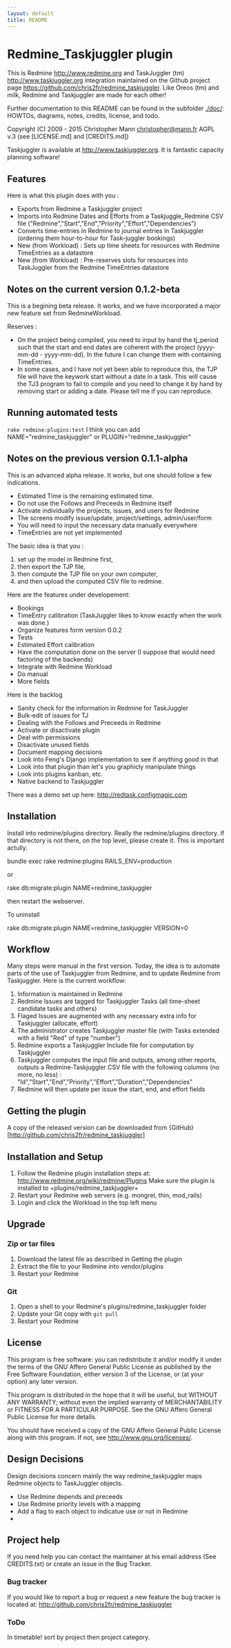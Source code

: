 ```yaml
---
layout: default
title: README
---
```


# Redmine_Taskjuggler plugin

This is Redmine <http://www.redmine.org> and TaskJuggler (tm) <http://www.taskjuggler.org> integration maintained on the Github project page <https://github.com/chris2fr/redmine_taskjuggler>. Like Oreos (tm) and milk, Redmine and Taskjuggler are made for each other!


Further documentation to this README can be found in the subfolder [./doc/](./doc/): HOWTOs, diagrams, notes, credits, license, and todo.

Copyright (C) 2009 - 2015 Christopher Mann <christopher@mann.fr> AGPL v.3 (see [LICENSE.md] and [CREDITS.md])


Taskjuggler is available at http://www.taskjuggler.org. It is fantastic capacity planning software!

## Features

Here is what this plugin does with you :

* Exports from Redmine a Taskjuggler project
* Imports into Redmine Dates and Efforts from a Taskjuggle_Redmine CSV file ("Redmine","Start","End","Priority","Effort","Dependencies")
* Converts time-entries in Redmine to journal entries in Taskjuggler (ordering them hour-to-hour for Task-juggler bookings) 
* New (from Workload) : Sets up time sheets for resources with Redmine TimeEntries as a datastore
* New (from Workload) : Pre-reserves slots for resources into TaskJuggler from the Redmine TimeEntries datastore

## Notes on the current version 0.1.2-beta

This is a begining beta release. It works, and we have incorporated a major new feature set from RedmineWorkload.

Reserves :
* On the project being compiled, you need to input by hand the tj_period such that the start and end dates are coherent with the project (yyyy-mm-dd - yyyy-mm-dd). In the future I can change them with containing TimeEntries.
* In some cases, and I have not yet been able to reproduce this, the TJP file will have the keywork start without a date in a task. This will cause the TJ3 program to fail to compile and you need to change it by hand by removing start or adding a date. Please tell me if you can reproduce.

## Running automated tests

  `rake redmine:plugins:test`
  I think you can add NAME="redmine_taskjuggler" or PLUGIN="redmine_taskjuggler"

## Notes on the previous version 0.1.1-alpha

This is an advanced alpha release. It works, but one should follow a few indications.

* Estimated Time is the remaining estimated time.
* Do not use the Follows and Preceeds in Redmine itself
* Activate individually the projects, issues, and users for Redmine
* The screens modify issue/update, project/settings, admin/user/form
* You will need to input the necessary data manually everywhere
* TimeEntries are not yet implemented

The basic idea is that you :

1. set up the model in Redmine first,
2. then export the TJP file,
3. then compute the TJP file on your own computer, 
4. and then upload the computed CSV file to redmine.

Here are the features under developement:

* Bookings
* TimeEntry calibration (TaskJuggler likes to know exactly when the work was done.)
* Organize features form version 0.0.2
* Tests
* Estimated Effort calibration
* Have the computation done on the server (I suppose that would need factoring of the backends)
* Integrate with Redmine Workload
* Do manual
* More fields

Here is the backlog

* Sanity check for the information in Redmine for TaskJuggler
* Bulk-edit of issues for TJ
* Dealing with the Follows and Preceeds in Redmine
* Activate or disactivate plugin
* Deal with permissions
* Disactivate unused fields
* Document mapping decisions
* Look into Feng's Django implementation to see if anything good in that
* Look into that plugin than let's you graphicly manipulate things
* Look into plugins kanban, etc.
* Native backend to Taskjuggler 

There was a demo set up here: http://redtask.configmagic.com


## Installation

Install into redmine/plugins directory. Really the redmine/plugins directory. If that directory is not there, on the top level, please create it. This is important actully.

  bundle exec rake redmine:plugins RAILS_ENV=production

or

  rake db:migrate:plugin NAME=redmine_taskjuggler
  
then restart the webserver.

To uninstall

  rake db:migrate:plugin NAME=redmine_taskjuggler VERSION=0

## Workflow

Many steps were manual in the first version. Today, the idea is to automate parts of the use of Taskjuggler from Redmine, and to update Redmine from Taskjuggler. Here is the current workflow:

1. Information is maintained in Redmine
2. Redmine Issues are tagged for Taskjuggler Tasks (all time-sheet candidate tasks and others)
3. Flaged Issues are augmented with any necessary extra info for Taskjuggler (allocate, effort)
4. The administrator creates Taskjuggler master file (with Tasks extended with a field "Red" of type "number")
5. Redmine exports a Taskjuggler Include file for computation by Taskjuggler
6. Taskjuggler computes the input file and outputs, among other reports, outputs a Redmine-Taskjuggler CSV file with the following columns (no more, no less) : "Id","Start","End","Priority","Effort","Duration","Dependencies"
7. Redmine will then update per issue the start, end, and effort fields

## Getting the plugin

A copy of the released version can be downloaded from  {GitHub}[http://github.com/chris2fr/redmine_taskjuggler]


## Installation and Setup

1. Follow the Redmine plugin installation steps at: http://www.redmine.org/wiki/redmine/Plugins Make sure the plugin is installed to +plugins/redmine_taskjuggler+
2. Restart your Redmine web servers (e.g. mongrel, thin, mod_rails)
3. Login and click the Workload in the top left menu

## Upgrade

### Zip or tar files

1. Download the latest file as described in Getting the plugin
2. Extract the file to your Redmine into vendor/plugins
3. Restart your Redmine

### Git

1. Open a shell to your Redmine's plugins/redmine_taskjuggler folder
2. Update your Git copy with `git pull`
3. Restart your Redmine

## License

This program is free software: you can redistribute it and/or modify it under the terms of the GNU Affero General Public License as published by the Free Software Foundation, either version 3 of the License, or (at your option) any later version.  

This program is distributed in the hope that it will be useful, but WITHOUT ANY WARRANTY; without even the implied warranty of MERCHANTABILITY or FITNESS FOR A PARTICULAR PURPOSE.  See the GNU Affero General Public License for more details.

You should have received a copy of the GNU Affero General Public License along with this program.  If not, see <http://www.gnu.org/licenses/>.

## Design Decisions

Design decisions concern mainly the way redmine_taskjuggler maps Redmine objects to TaskJuggler objects.

* Use Redmine depends and preceeds
* Use Redmine priority levels with a mapping
* Add a flag to each object to indicatue use or not in Redmine
* 

## Project help

If you need help you can contact the maintainer at his email address (See CREDITS.txt) or create an issue in the Bug Tracker.

### Bug tracker

If you would like to report a bug or request a new feature the bug tracker is located at: http://github.com/chris2fr/redmine_taskjuggler

### ToDo

In timetable! sort by project then project category.
